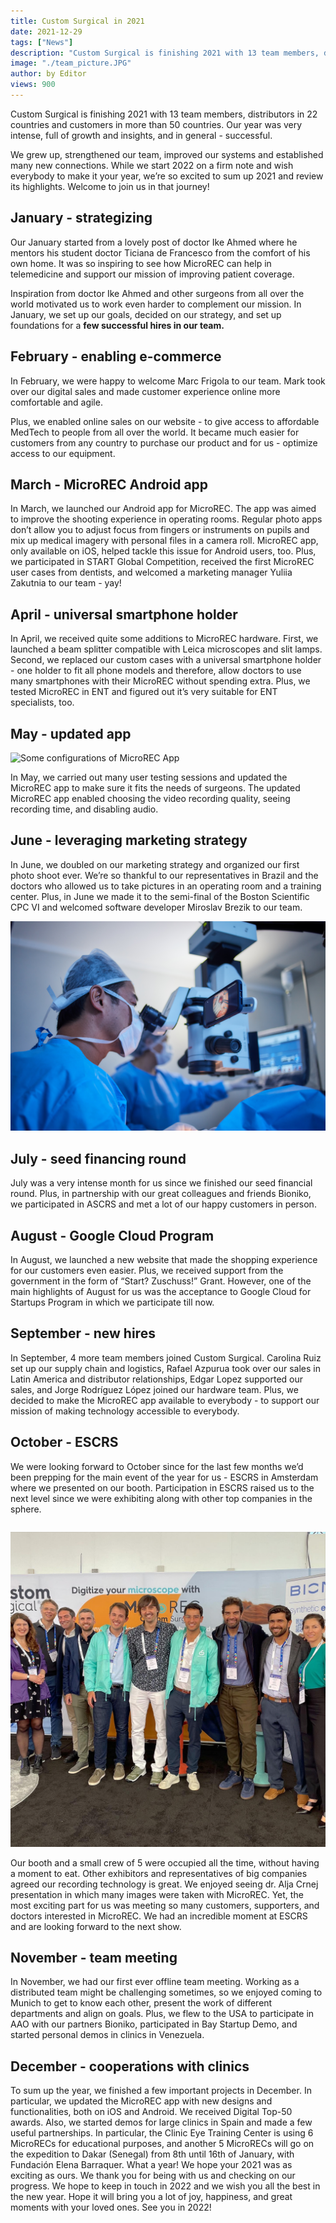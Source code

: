 ```yaml
---
title: Custom Surgical in 2021
date: 2021-12-29
tags: ["News"]
description: "Custom Surgical is finishing 2021 with 13 team members, distributors in 22 countries and customers in more than 50 countries. Our year was…"
image: "./team_picture.JPG"
author: by Editor
views: 900
---
```


Custom Surgical is finishing 2021 with 13 team members, distributors in 22 countries and customers in more than 50 countries. Our year was very intense, full of growth and insights, and in general - successful. 

We grew up, strengthened our team, improved our systems and established many new connections. While we start 2022 on a firm note and wish everybody to make it your year, we’re so excited to sum up 2021 and review its highlights. Welcome to join us in that journey!

<h2><b> January - strategizing</b></h2>

Our January started from a lovely post of doctor Ike Ahmed where he mentors his student doctor Ticiana de Francesco from the comfort of his own home. It was so inspiring to see how MicroREC can help in telemedicine and support our mission of improving patient coverage. 

Inspiration from doctor Ike Ahmed and other surgeons from all over the world motivated us to work even harder to complement our mission. In January, we set up our goals, decided on our strategy, and set up foundations for a <b>few successful hires in our team.</b> 

<h2><b> February - enabling e-commerce</b></h2>

In February, we were happy to welcome Marc Frigola to our team. Mark took over our digital sales and made customer experience online more comfortable and agile. 

Plus, we enabled online sales on our website - to give access to affordable MedTech to people from all over the world. It became much easier for customers from any country to purchase our product and for us - optimize access to our equipment.

<h2><b>March - MicroREC Android app</h2></b>

In March, we launched our Android app for MicroREC. The app was aimed to improve the shooting experience in operating rooms. Regular photo apps don’t allow you to adjust focus from fingers or instruments on pupils and mix up medical imagery with personal files in a camera roll. MicroREC app, only available on iOS, helped tackle this issue for Android users, too. Plus, we participated in START Global Competition, received the first MicroREC user cases from dentists, and welcomed a marketing manager Yuliia Zakutnia to our team - yay!

<h2><b>April - universal smartphone holder</h2></b>

In April, we received quite some additions to MicroREC hardware. First, we launched a beam splitter compatible with Leica microscopes and slit lamps. Second, we replaced our custom cases with a universal smartphone holder - one holder to fit all phone models and therefore, allow doctors to use many smartphones with their MicroREC without spending extra. Plus, we tested MicroREC in ENT and figured out it’s very suitable for ENT specialists, too.

<h2><b>May - updated app</h2></b>

<img src="./MicroRECapp.gif" alt="Some configurations of MicroREC App"></img>

In May, we carried out many user testing sessions and updated the MicroREC app to make sure it fits the needs of surgeons. The updated MicroREC app enabled choosing the video recording quality, seeing recording time, and disabling audio.

<h2><b>June - leveraging marketing strategy</h2></b>
In June, we doubled on our marketing strategy and organized our first photo shoot ever. We’re so thankful to our representatives in Brazil and the doctors who allowed us to take pictures in an operating room and a training center. Plus, in June we made it to the semi-final of the Boston Scientific CPC VI and welcomed software developer Miroslav Brezik to our team.

<img src="./first_shooting.jpg" alt="First shooting made in Brazil"></img>


<h2><b>July - seed financing round</h2></b>

July was a very intense month for us since we finished our seed financial round. Plus, in partnership with our great colleagues and friends Bioniko, we participated in ASCRS and met a lot of our happy customers in person.

<h2><b>August - Google Cloud Program</h2></b> 

In August, we launched a new website that made the shopping experience for our customers even easier. Plus, we received support from the government in the form of “Start? Zuschuss!” Grant. However, one of the main highlights of August for us was the acceptance to Google Cloud for Startups Program in which we participate till now. 

<h2><b>September - new hires</h2></b>

In September, 4 more team members joined Custom Surgical. Carolina Ruiz set up our supply chain and logistics, Rafael Azpurua took over our sales in Latin America and distributor relationships, Edgar Lopez supported our sales, and Jorge Rodríguez López joined our hardware team. Plus, we decided to make the MicroREC app available to everybody - to support our mission of making technology accessible to everybody. 

<h2><b>October - ESCRS</h2></b>
We were looking forward to October since for the last few months we’d been prepping for the main event of the year for us - ESCRS in Amsterdam where we presented on our booth. Participation in ESCRS raised us to the next level since we were exhibiting along with other top companies in the sphere. <pre></pre>

<img src="./escrs_team.jpg" alt="Our team and partners in ESCRS"></img>

Our booth and a small crew of 5 were occupied all the time, without having a moment to eat. Other exhibitors and representatives of big companies agreed our recording technology is great. We enjoyed seeing dr. Alja Crnej presentation in which many images were taken with MicroREC. Yet, the most exciting part for us was meeting so many customers, supporters, and doctors interested in MicroREC. We had an incredible moment at ESCRS and are looking forward to the next show. 

<h2><b>November - team meeting</h2></b>

In November, we had our first ever offline team meeting. Working as a distributed team might be challenging sometimes, so we enjoyed coming to Munich to get to know each other, present the work of different departments and align on goals. Plus, we flew to the USA to participate in AAO with our partners Bioniko, participated in Bay Startup Demo, and started personal demos in clinics in Venezuela.

<h2><b>December - cooperations with clinics</h2></b>

To sum up the year, we finished a few important projects in December. In particular, we updated the MicroREC app with new designs and functionalities, both on iOS and Android. We received Digital Top-50 awards. Also, we started demos for large clinics in Spain and made a few useful partnerships. In particular, the Clinic Eye Training Center is using 6 MicroRECs for educational purposes, and another 5 MicroRECs will go on the expedition to Dakar (Senegal) from 8th until 16th of January, with Fundación Elena Barraquer. 
What a year! We hope your 2021 was as exciting as ours. We thank you for being with us and checking on our progress. We hope to keep in touch in 2022 and we wish you all the best in the new year. Hope it will bring you a lot of joy, happiness, and great moments with your loved ones. See you in 2022!






